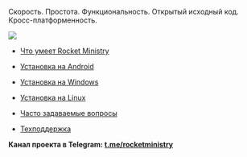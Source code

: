 Скорость. Простота. Функциональность. Открытый исходный код. Кросс-платформенность. 

![](https://blogger.googleusercontent.com/img/b/R29vZ2xl/AVvXsEg_pqOiOndGHaUPSgwU1RDRTyUzzi8SuJFNfDQnO1uYcP2_HJz2vdj8K1A0F3jcs14eFCTnxF3ZHeXLcX3W2Rpd3FYxb5eCfYszmND2JCsRufwN5FGtvS6Cf21J1qWpHOTDY5HozWESuwmYQAzmoHHJBdr5BQSAD5yTIcL_rPo2RBbVRmEp5nXmabCK/s720/android+windows-collage.png)

* [Что умеет Rocket Ministry](https://github.com/antorix/Rocket-Ministry/wiki#возможности-программы)

* [Установка на Android](https://github.com/antorix/Rocket-Ministry/wiki#android)
 
* [Установка на Windows](https://github.com/antorix/Rocket-Ministry/wiki#windows)
 
* [Установка на Linux](https://github.com/antorix/Rocket-Ministry/wiki#linux)
 
* [Часто задаваемые вопросы](https://github.com/antorix/Rocket-Ministry/wiki#часто-задаваемые-вопросы)
 
* [Техподдержка](https://github.com/antorix/Rocket-Ministry/wiki#обратная-связь)

**Канал проекта в Telegram: [t.me/rocketministry](https://t.me/rocketministry)**
